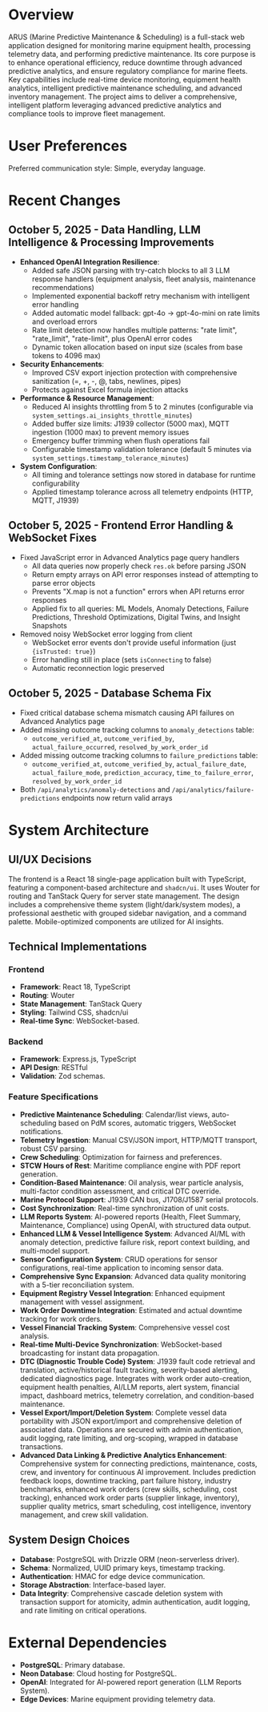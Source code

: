 # Overview

ARUS (Marine Predictive Maintenance & Scheduling) is a full-stack web application designed for monitoring marine equipment health, processing telemetry data, and performing predictive maintenance. Its core purpose is to enhance operational efficiency, reduce downtime through advanced predictive analytics, and ensure regulatory compliance for marine fleets. Key capabilities include real-time device monitoring, equipment health analytics, intelligent predictive maintenance scheduling, and advanced inventory management. The project aims to deliver a comprehensive, intelligent platform leveraging advanced predictive analytics and compliance tools to improve fleet management.

# User Preferences

Preferred communication style: Simple, everyday language.

# Recent Changes

## October 5, 2025 - Data Handling, LLM Intelligence & Processing Improvements
- **Enhanced OpenAI Integration Resilience**:
  - Added safe JSON parsing with try-catch blocks to all 3 LLM response handlers (equipment analysis, fleet analysis, maintenance recommendations)
  - Implemented exponential backoff retry mechanism with intelligent error handling
  - Added automatic model fallback: gpt-4o → gpt-4o-mini on rate limits and overload errors
  - Rate limit detection now handles multiple patterns: "rate limit", "rate_limit", "rate-limit", plus OpenAI error codes
  - Dynamic token allocation based on input size (scales from base tokens to 4096 max)
- **Security Enhancements**:
  - Improved CSV export injection protection with comprehensive sanitization (=, +, -, @, tabs, newlines, pipes)
  - Protects against Excel formula injection attacks
- **Performance & Resource Management**:
  - Reduced AI insights throttling from 5 to 2 minutes (configurable via `system_settings.ai_insights_throttle_minutes`)
  - Added buffer size limits: J1939 collector (5000 max), MQTT ingestion (1000 max) to prevent memory issues
  - Emergency buffer trimming when flush operations fail
  - Configurable timestamp validation tolerance (default 5 minutes via `system_settings.timestamp_tolerance_minutes`)
- **System Configuration**:
  - All timing and tolerance settings now stored in database for runtime configurability
  - Applied timestamp tolerance across all telemetry endpoints (HTTP, MQTT, J1939)

## October 5, 2025 - Frontend Error Handling & WebSocket Fixes
- Fixed JavaScript error in Advanced Analytics page query handlers
  - All data queries now properly check `res.ok` before parsing JSON
  - Return empty arrays on API error responses instead of attempting to parse error objects
  - Prevents "X.map is not a function" errors when API returns error responses
  - Applied fix to all queries: ML Models, Anomaly Detections, Failure Predictions, Threshold Optimizations, Digital Twins, and Insight Snapshots
- Removed noisy WebSocket error logging from client
  - WebSocket error events don't provide useful information (just `{isTrusted: true}`)
  - Error handling still in place (sets `isConnecting` to false)
  - Automatic reconnection logic preserved

## October 5, 2025 - Database Schema Fix
- Fixed critical database schema mismatch causing API failures on Advanced Analytics page
- Added missing outcome tracking columns to `anomaly_detections` table:
  - `outcome_verified_at`, `outcome_verified_by`, `actual_failure_occurred`, `resolved_by_work_order_id`
- Added missing outcome tracking columns to `failure_predictions` table:
  - `outcome_verified_at`, `outcome_verified_by`, `actual_failure_date`, `actual_failure_mode`, `prediction_accuracy`, `time_to_failure_error`, `resolved_by_work_order_id`
- Both `/api/analytics/anomaly-detections` and `/api/analytics/failure-predictions` endpoints now return valid arrays

# System Architecture

## UI/UX Decisions

The frontend is a React 18 single-page application built with TypeScript, featuring a component-based architecture and `shadcn/ui`. It uses Wouter for routing and TanStack Query for server state management. The design includes a comprehensive theme system (light/dark/system modes), a professional aesthetic with grouped sidebar navigation, and a command palette. Mobile-optimized components are utilized for AI insights.

## Technical Implementations

### Frontend
- **Framework**: React 18, TypeScript
- **Routing**: Wouter
- **State Management**: TanStack Query
- **Styling**: Tailwind CSS, shadcn/ui
- **Real-time Sync**: WebSocket-based.

### Backend
- **Framework**: Express.js, TypeScript
- **API Design**: RESTful
- **Validation**: Zod schemas.

### Feature Specifications
- **Predictive Maintenance Scheduling**: Calendar/list views, auto-scheduling based on PdM scores, automatic triggers, WebSocket notifications.
- **Telemetry Ingestion**: Manual CSV/JSON import, HTTP/MQTT transport, robust CSV parsing.
- **Crew Scheduling**: Optimization for fairness and preferences.
- **STCW Hours of Rest**: Maritime compliance engine with PDF report generation.
- **Condition-Based Maintenance**: Oil analysis, wear particle analysis, multi-factor condition assessment, and critical DTC override.
- **Marine Protocol Support**: J1939 CAN bus, J1708/J1587 serial protocols.
- **Cost Synchronization**: Real-time synchronization of unit costs.
- **LLM Reports System**: AI-powered reports (Health, Fleet Summary, Maintenance, Compliance) using OpenAI, with structured data output.
- **Enhanced LLM & Vessel Intelligence System**: Advanced AI/ML with anomaly detection, predictive failure risk, report context building, and multi-model support.
- **Sensor Configuration System**: CRUD operations for sensor configurations, real-time application to incoming sensor data.
- **Comprehensive Sync Expansion**: Advanced data quality monitoring with a 5-tier reconciliation system.
- **Equipment Registry Vessel Integration**: Enhanced equipment management with vessel assignment.
- **Work Order Downtime Integration**: Estimated and actual downtime tracking for work orders.
- **Vessel Financial Tracking System**: Comprehensive vessel cost analysis.
- **Real-time Multi-Device Synchronization**: WebSocket-based broadcasting for instant data propagation.
- **DTC (Diagnostic Trouble Code) System**: J1939 fault code retrieval and translation, active/historical fault tracking, severity-based alerting, dedicated diagnostics page. Integrates with work order auto-creation, equipment health penalties, AI/LLM reports, alert system, financial impact, dashboard metrics, telemetry correlation, and condition-based maintenance.
- **Vessel Export/Import/Deletion System**: Complete vessel data portability with JSON export/import and comprehensive deletion of associated data. Operations are secured with admin authentication, audit logging, rate limiting, and org-scoping, wrapped in database transactions.
- **Advanced Data Linking & Predictive Analytics Enhancement**: Comprehensive system for connecting predictions, maintenance, costs, crew, and inventory for continuous AI improvement. Includes prediction feedback loops, downtime tracking, part failure history, industry benchmarks, enhanced work orders (crew skills, scheduling, cost tracking), enhanced work order parts (supplier linkage, inventory), supplier quality metrics, smart scheduling, cost intelligence, inventory management, and crew skill validation.

## System Design Choices
- **Database**: PostgreSQL with Drizzle ORM (neon-serverless driver).
- **Schema**: Normalized, UUID primary keys, timestamp tracking.
- **Authentication**: HMAC for edge device communication.
- **Storage Abstraction**: Interface-based layer.
- **Data Integrity**: Comprehensive cascade deletion system with transaction support for atomicity, admin authentication, audit logging, and rate limiting on critical operations.

# External Dependencies

- **PostgreSQL**: Primary database.
- **Neon Database**: Cloud hosting for PostgreSQL.
- **OpenAI**: Integrated for AI-powered report generation (LLM Reports System).
- **Edge Devices**: Marine equipment providing telemetry data.